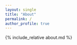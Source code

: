 ```yaml
---
layout: single
title: "About"
permalink: /
author_profile: true
---
```


{% include_relative about.md %}
